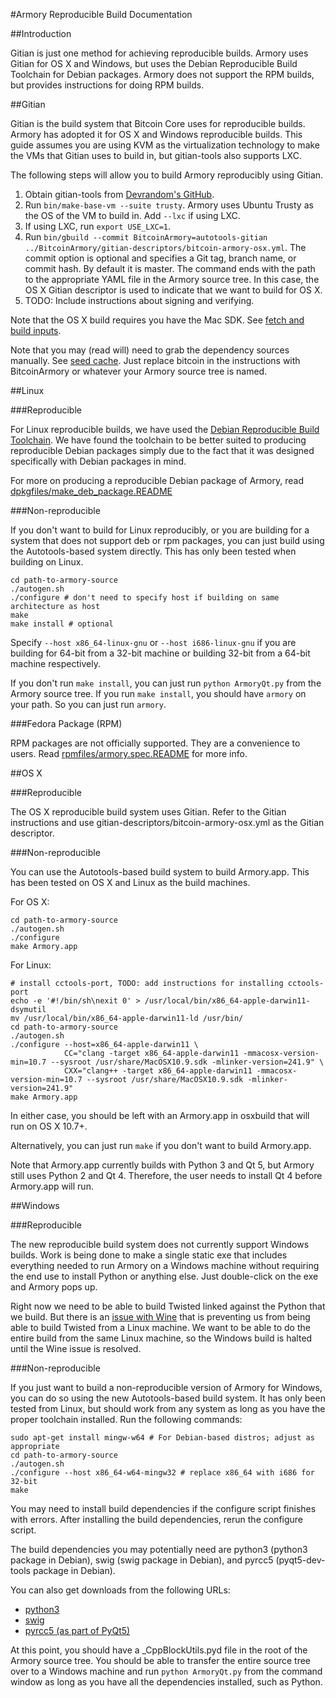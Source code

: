 #Armory Reproducible Build Documentation

##Introduction

Gitian is just one method for achieving reproducible builds. Armory uses Gitian
for OS X and Windows, but uses the Debian Reproducible Build Toolchain for
Debian packages. Armory does not support the RPM builds, but provides
instructions for doing RPM builds.

##Gitian

Gitian is the build system that Bitcoin Core uses for reproducible builds.
Armory has adopted it for OS X and Windows reproducible builds. This guide
assumes you are using KVM as the virtualization technology to make the VMs
that Gitian uses to build in, but gitian-tools also supports LXC.

The following steps will allow you to build Armory reproducibly using Gitian.

1. Obtain gitian-tools from [Devrandom's GitHub][Devrandom's GitHub].
2. Run `bin/make-base-vm --suite trusty`. Armory uses Ubuntu Trusty as the OS
   of the VM to build in. Add `--lxc` if using LXC.
3. If using LXC, run `export USE_LXC=1`.
4. Run `bin/gbuild --commit BitcoinArmory=autotools-gitian ../BitcoinArmory/gitian-descriptors/bitcoin-armory-osx.yml`. The commit option is optional and
   specifies a Git tag, branch name, or commit hash. By default it is master.
   The command ends with the path to the appropriate YAML file in the Armory
   source tree. In this case, the OS X Gitian descriptor is used to indicate
   that we want to build for OS X.
5. TODO: Include instructions about signing and verifying.

Note that the OS X build requires you have the Mac SDK. See
[fetch and build inputs][fetch and build inputs].

Note that you may (read will) need to grab the dependency sources manually. See
[seed cache][seed cache]. Just replace bitcoin in the instructions with
BitcoinArmory or whatever your Armory source tree is named.

##Linux

###Reproducible

For Linux reproducible builds, we have used the
[Debian Reproducible Build Toolchain][Debian Toolchain]. We have found the
toolchain to be better suited to producing reproducible Debian packages simply
due to the fact that it was designed specifically with Debian packages in mind.

For more on producing a reproducible Debian package of Armory, read
[dpkgfiles/make\_deb\_package.README](dpkgfiles/make_deb_package.README)

###Non-reproducible

If you don't want to build for Linux reproducibly, or you are building for a
system that does not support deb or rpm packages, you can just build using the
Autotools-based system directly. This has only been tested when building on
Linux.

    cd path-to-armory-source
    ./autogen.sh
    ./configure # don't need to specify host if building on same architecture as host
    make
    make install # optional

Specify `--host x86_64-linux-gnu` or `--host i686-linux-gnu` if you are
building for 64-bit from a 32-bit machine or building 32-bit from a 64-bit
machine respectively.

If you don't run `make install`, you can just run `python ArmoryQt.py` from the
Armory source tree. If you run `make install`, you should have `armory` on your
path. So you can just run `armory`.

###Fedora Package (RPM)

RPM packages are not officially supported. They are a convenience to users.
Read [rpmfiles/armory.spec.README](rpmfiles/armory.spec.README) for more info.

##OS X

###Reproducible

The OS X reproducible build system uses Gitian. Refer to the Gitian
instructions and use gitian-descriptors/bitcoin-armory-osx.yml as the Gitian
descriptor.

###Non-reproducible

You can use the Autotools-based build system to build Armory.app. This has been
tested on OS X and Linux as the build machines.

For OS X:

    cd path-to-armory-source
    ./autogen.sh
    ./configure
    make Armory.app

For Linux:

    # install cctools-port, TODO: add instructions for installing cctools-port
    echo -e '#!/bin/sh\nexit 0' > /usr/local/bin/x86_64-apple-darwin11-dsymutil
    mv /usr/local/bin/x86_64-apple-darwin11-ld /usr/bin/
    cd path-to-armory-source
    ./autogen.sh
    ./configure --host=x86_64-apple-darwin11 \
                CC="clang -target x86_64-apple-darwin11 -mmacosx-version-min=10.7 --sysroot /usr/share/MacOSX10.9.sdk -mlinker-version=241.9" \
                CXX="clang++ -target x86_64-apple-darwin11 -mmacosx-version-min=10.7 --sysroot /usr/share/MacOSX10.9.sdk -mlinker-version=241.9"
    make Armory.app

In either case, you should be left with an Armory.app in osxbuild that will run
on OS X 10.7+.

Alternatively, you can just run `make` if you don't want to build Armory.app.

Note that Armory.app currently builds with Python 3 and Qt 5, but Armory still
uses Python 2 and Qt 4. Therefore, the user needs to install Qt 4 before
Armory.app will run.

##Windows

###Reproducible

The new reproducible build system does not currently support Windows builds.
Work is being done to make a single static exe that includes everything needed
to run Armory on a Windows machine without requiring the end use to install
Python or anything else. Just double-click on the exe and Armory pops up.

Right now we need to be able to build Twisted linked against the Python that
we build. But there is an [issue with Wine][Wine Issue] that is preventing us
from being able to build Twisted from a Linux machine. We want to be able to
do the entire build from the same Linux machine, so the Windows build is halted
until the Wine issue is resolved.

###Non-reproducible

If you just want to build a non-reproducible version of Armory for Windows, you
can do so using the new Autotools-based build system. It has only been tested
from Linux, but should work from any system as long as you have the proper
toolchain installed. Run the following commands:

    sudo apt-get install mingw-w64 # For Debian-based distros; adjust as appropriate
    cd path-to-armory-source
    ./autogen.sh
    ./configure --host x86_64-w64-mingw32 # replace x86_64 with i686 for 32-bit
    make

You may need to install build dependencies if the configure script finishes
with errors. After installing the build dependencies, rerun the configure
script.

The build dependencies you may potentially need are python3
(python3 package in Debian), swig (swig package in Debian), and
pyrcc5 (pyqt5-dev-tools package in Debian).

You can also get downloads from the following URLs:

* [python3](https://www.python.org/downloads/)
* [swig](http://www.swig.org/download.html)
* [pyrcc5 (as part of PyQt5)](http://www.riverbankcomputing.com/software/pyqt/download5)

At this point, you should have a \_CppBlockUtils.pyd file in the root of the
Armory source tree. You should be able to transfer the entire source tree over
to a Windows machine and run `python ArmoryQt.py` from the command window as
long as you have all the dependencies installed, such as Python.

[Devrandom's GitHub]: https://github.com/devrandom/gitian-builder
[fetch and build inputs]: https://github.com/bitcoin/bitcoin/blob/master/doc/release-process.md#fetch-and-build-inputs-first-time-or-when-dependency-versions-change
[seed cache]: https://github.com/bitcoin/bitcoin/blob/master/doc/release-process.md#optional-seed-the-gitian-sources-cache
[Wine Issue]: https://bugs.winehq.org/show_bug.cgi?id=38747
[Debian Toolchain]: https://wiki.debian.org/ReproducibleBuilds/ExperimentalToolchain
